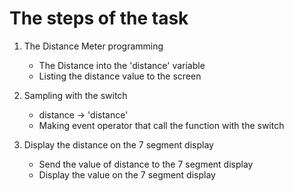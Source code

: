# The steps of the task

1. The Distance Meter programming
    - The Distance into the 'distance' variable
    - Listing the distance value to the screen

2. Sampling with the switch
    - distance -> 'distance'
    - Making event operator that call the function with the switch

3. Display the distance on the 7 segment display
    - Send the value of distance to the 7 segment display
    - Display the value on the 7 segment display